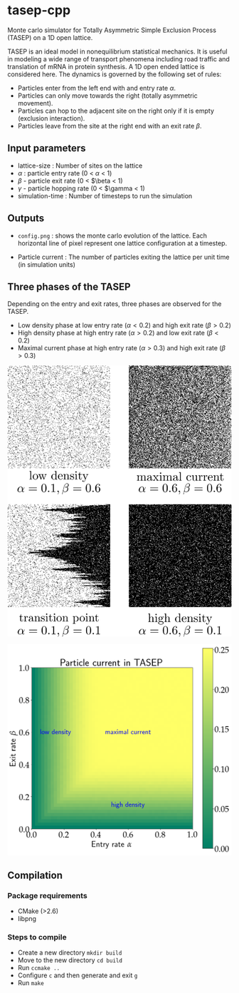 # tasep-cpp
Monte carlo simulator for Totally Asymmetric Simple Exclusion Process (TASEP) on a 1D open lattice.

TASEP is an ideal model in nonequilibrium statistical mechanics. It is useful in modeling a wide range of transport phenomena including road traffic and translation of mRNA in protein synthesis. 
A 1D open ended lattice is considered here. The dynamics is governed by the following set of rules:
- Particles enter from the left end with and entry rate $\alpha$. 
- Particles can only move towards the right (totally asymmetric movement).
- Particles can hop to the adjacent site on the right only if it is empty (exclusion interaction).
- Particles leave from the site at the right end with an exit rate $\beta$.


## Input parameters

* lattice-size : Number of sites on the lattice
* $\alpha$ : particle entry rate (0 < $\alpha$ < 1)
* $\beta$ - particle exit rate (0 < $\beta < 1)
* $\gamma$ - particle hopping rate (0 < $\gamma < 1)
* simulation-time : Number of timesteps to run the simulation

## Outputs

* ```config.png``` : shows the monte carlo evolution of the lattice. Each horizontal line of pixel represent one lattice configuration at a timestep. 

* Particle current : The number of particles exiting the lattice per unit time (in simulation units)

## Three phases of the TASEP
Depending on the entry and exit rates, three phases are observed for the TASEP.
- Low density phase at low entry rate ($\alpha < 0.2$) and high exit rate ($\beta > 0.2$)
- High density phase at high entry rate ($\alpha > 0.2$) and low exit rate ($\beta < 0.2$)
- Maximal current phase at high entry rate ($\alpha > 0.3$) and high exit rate ($\beta > 0.3$)

![Typical-Configurations](/configs.png)

![Phase-diagram](/phase.png)

## Compilation

### Package requirements

* CMake (>2.6)
* libpng

### Steps to compile

* Create a new directory ```mkdir build```
* Move to the new directory ```cd build```
* Run ```ccmake ..```
* Configure ```c``` and then generate and exit ```g```
* Run ```make```


